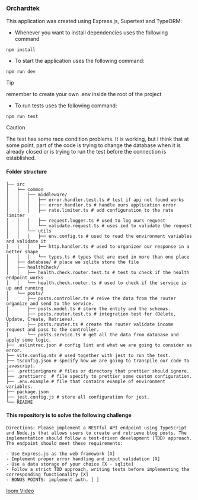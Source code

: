 ### Orchardtek

This application was created using Express.js, Supertest and TypeORM:

- Whenever you want to install dependencies uses the following command

`npm install`

- To start the application uses the following command:

`npm run dev`

> [!TIP]
> remember to create your own .env inside the root of the project
 

- To run tests uses the following command:

`npm run test`

> [!CAUTION]
> The test has some race condition problems. It is working, but I think that at some point, part of the code is trying to change the database when it is already closed or is trying to run the test before the connection is established.

#### Folder structure
```
├── src
│   ├── common
│   │   ├── middleware/
│   │   │   ├── error.handler.test.ts # test if api not found works
│   │   │   ├── error.handler.ts # handle ours application error
│   │   │   ├── rate.limiter.ts # add configuration to the rate limiter 
│   │   │   ├── request.logger.ts # used to log ours request
│   │   │   └── validate.request.ts # uses zod to validate the request
│   │   └── utils
│   │   │   ├── env.config.ts # used to read the environment variables and validate it
│   │   │   ├── http.handler.ts # used to organizer our response in a better shape
│   │   │   └── types.ts # types that are used in more than one place
│   ├── database/ # place we sqlite store the file
│   ├── healthCheck/
│   │   ├── health.check.router.test.ts # test to check if the health endpoint works
│   │   └── health.check.router.ts # used to check if the service is up and running
│   └── posts/ 
│       ├── posts.controller.ts # reive the data from the router organize and send to the service.
│       ├── posts.model.ts # store the entity and the schemas.
│       ├── posts.router.test.ts # integration test for (Delete, Update, Create, Retrieve).
│       ├── posts.router.ts # create the router validate income request and pass to the controller.
│       └── posts.service.ts # get all the data from database and apply some logic.
├── .eslintrec.json # config lint and what we are going to consider as error.
├── vite.config.mts # used together with jest to run the test.
├── tsconfig.json # specify how we are going to transpile our code to javascript.
├── .prettierignore # files or directory that prettier should ignore.
├── .prettierrc  # file specify to prettier some custom configuration. 
├── .env.example # file that contains example of environment variables.
├── package.json
├── jest.config.js # store all configuration for jest.
└── README
```


#### This repository is to solve the following challenge
```
Directions: Please implement a RESTful API endpoint using TypeScript and Node.js that allows users to create and retrieve blog posts. The implementation should follow a test-driven development (TDD) approach. The endpoint should meet these requirements:

- Use Express.js as the web framework [X]
- Implement proper error handling and input validation [X]
- Use a data storage of your choice [X - sqlite]
- Follow a strict TDD approach, writing tests before implementing the corresponding functionality [X]
- BONUS POINTS: implement auth. [ ]
```


[Ioom Video](https://www.loom.com/share/b349c7a894064fc7b2563436ff0f1934?sid=67e2af5a-251c-4642-8920-ffe41884280a)
